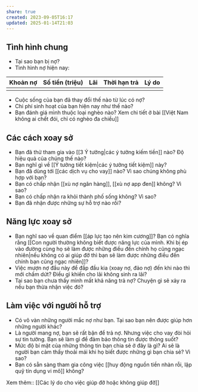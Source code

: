 ```yaml
---
share: true
created: 2023-09-05T16:17
updated: 2025-01-14T21:03
---
```

## Tình hình chung
- Tại sao bạn bị nợ? 
- Tình hình nợ hiện nay:

| Khoản nợ | Số tiền (triệu) | Lãi | Thời hạn trả | Lý do |
| -------- | --------------- | --- | ------------ | ----- |
|          |                 |     |              |       |

- Cuộc sống của bạn đã thay đổi thế nào từ lúc có nợ?
- Chi phí sinh hoạt của bạn hiện nay như thế nào?
- Bạn đánh giá mình thuộc loại nghèo nào? Xem chi tiết ở bài [[Việt Nam không ai chết đói, chỉ có nghèo đa chiều]]

## Các cách xoay sở
- Bạn đã thử tham gia vào [[3 Ý tưởng|các ý tưởng kiếm tiền]] nào? Độ hiệu quả của chúng thế nào?
- Bạn nghĩ gì về [[Ý tưởng tiết kiệm|các ý tưởng tiết kiệm]] này?
- Bạn đã dùng tới [[các dịch vụ cho vay]] nào? Vì sao chúng không phù hợp với bạn?
- Bạn có chấp nhận [[xù nợ ngân hàng]], [[xù nợ app đen]] không? Vì sao?
- Bạn có chấp nhận ra khỏi thành phố sống không? Vì sao?
- Bạn đã nhận được những sự hỗ trợ nào rồi?

## Năng lực xoay sở
- Bạn nghĩ sao về quan điểm [[áp lực tạo nên kim cương]]? Bạn có nghĩa rằng [[Con người thường không biết được năng lực của mình. Khi bị ép vào đường cùng họ sẽ làm được những điều đến chính họ cũng ngạc nhiên|nếu không có ai giúp đỡ thì bạn sẽ làm được những điều đến chính bạn cũng ngạc nhiên]]?
- Việc mượn nợ đầu này để đắp đầu kia (xoay nợ, đảo nợ) đến khi nào thì mới chấm dứt? Điều gì khiến cho lãi không sinh ra lãi?
- Tại sao bạn chưa thấy mình mất khả năng trả nợ? Chuyện gì sẽ xảy ra nếu bạn thừa nhận việc đó?

## Làm việc với người hỗ trợ
- Có vô vàn những người mắc nợ như bạn. Tại sao bạn nên được giúp hơn những người khác?
- Là người mang nợ, bạn sẽ rất bận để trả nợ. Nhưng việc cho vay đòi hỏi sự tin tưởng. Bạn sẽ làm gì để đảm bảo thông tin được thông suốt?
- Mức độ bí mật của những thông tin bạn chia sẻ ở đây là gì? Ai sẽ là người bạn cảm thấy thoải mái khi họ biết được những gì bạn chia sẻ? Vì sao?
- Bạn có sẵn sàng tham gia công việc [[huy động nguồn tiền nhàn rỗi, lập quỹ tín dụng vi mô]] không?

Xem thêm:: [[Các lý do cho việc giúp đỡ hoặc không giúp đỡ]]
